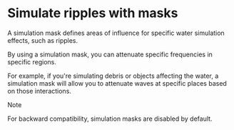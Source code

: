 # Simulate ripples with masks

A simulation mask defines areas of influence for specific water simulation effects, such as ripples.

By using a simulation mask, you can attenuate specific frequencies in specific regions.

For example, if you're simulating debris or objects affecting the water, a simulation mask will allow you to attenuate waves at specific places based on those interactions.

> [!NOTE]
> For backward compatibility, simulation masks are disabled by default.
